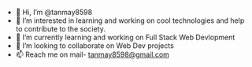 - 👋 Hi, I’m @tanmay8598
- 👀 I’m interested in learning and working on cool technologies and help to contribute to the society.
- 🌱 I’m currently learning and working on Full Stack Web Devlopment
- 💞️ I’m looking to collaborate on Web Dev projects
- 📫 Reach me on mail- tanmay8598@gmail.com

<!---
tanmay8598/tanmay8598 is a ✨ special ✨ repository because its `README.md` (this file) appears on your GitHub profile.
You can click the Preview link to take a look at your changes.
--->
